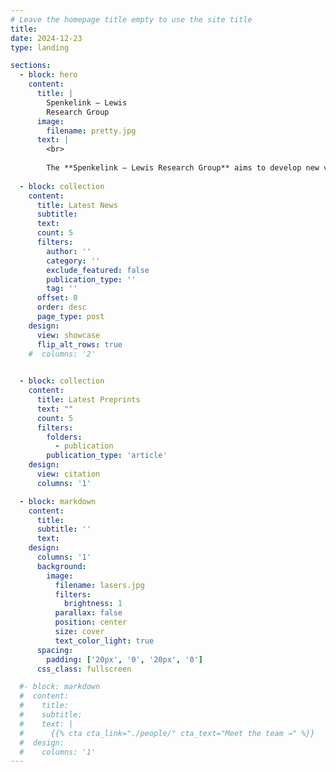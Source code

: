```yaml
---
# Leave the homepage title empty to use the site title
title:
date: 2024-12-23
type: landing

sections:
  - block: hero
    content:
      title: |
        Spenkelink – Lewis
        Research Group
      image:
        filename: pretty.jpg
      text: |
        <br>
        
        The **Spenkelink – Lewis Research Group** aims to develop new visual biochemistry tools to study dynamic biological processes, one at a time and with near-atomic resolution.
  
  - block: collection
    content:
      title: Latest News
      subtitle:
      text:
      count: 5
      filters:
        author: ''
        category: ''
        exclude_featured: false
        publication_type: ''
        tag: ''
      offset: 0
      order: desc
      page_type: post
    design:
      view: showcase
      flip_alt_rows: true
    #  columns: '2'
  

  - block: collection
    content:
      title: Latest Preprints
      text: ""
      count: 5
      filters:
        folders:
          - publication
        publication_type: 'article'
    design:
      view: citation
      columns: '1'

  - block: markdown
    content:
      title:
      subtitle: ''
      text:
    design:
      columns: '1'
      background:
        image: 
          filename: lasers.jpg
          filters:
            brightness: 1
          parallax: false
          position: center
          size: cover
          text_color_light: true
      spacing:
        padding: ['20px', '0', '20px', '0']
      css_class: fullscreen    

  #- block: markdown
  #  content:
  #    title:
  #    subtitle:
  #    text: |
  #      {{% cta cta_link="./people/" cta_text="Meet the team →" %}}
  #  design:
  #    columns: '1'
---
```

